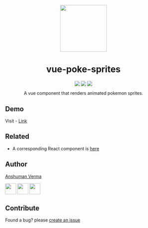 <p align="center">
  <img src="http://www.pokestadium.com/sprites/xy/charizard.gif" align="center" width="150">
</p>

<h1 align="center"> vue-poke-sprites </h1>
<p align="center">
<img src="https://img.shields.io/npm/v/vue-poke-sprites.svg?style=for-the-badge" align="center">

<img src="https://img.shields.io/npm/dt/vue-poke-sprites.svg?style=for-the-badge" align="center">

<img src="https://img.shields.io/github/license/anshumanv/vue-poke-sprites.svg?style=for-the-badge" align="center">

</p>

<p align="center">A vue component that renders animated pokemon sprites.</p>

## Demo

Visit - [Link](https://vue-poke-sprites.netlify.com)


## Related

* A corresponding React component is [here](https://github.com/anshumanv/react-poke-sprites)


## Author

[Anshuman Verma](https://github.com/anshumanv)

[<img src="https://image.flaticon.com/icons/svg/185/185961.svg" width="35" padding="10">](https://twitter.com/Anshumaniac12)
[<img src="https://image.flaticon.com/icons/svg/185/185964.svg" width="35" padding="10">](https://linkedin.com/in/anshumanv12)
[<img src="https://image.flaticon.com/icons/svg/185/185981.svg" width="35" padding="10">](https://www.facebook.com/anshumanv12)


## Contribute

Found a bug? please [create an issue](https://github.com/anshumanv/vue-poke-sprites/issues/new)